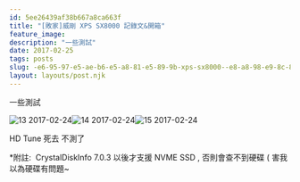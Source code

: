 ```yaml
---
id: 5ee26439af38b667a8ca663f
title: "[敗家]威剛 XPS SX8000 記錄文&開箱"
feature_image: 
description: "一些測試"
date: 2017-02-25
tags: posts
slug: -e6-95-97-e5-ae-b6-e5-a8-81-e5-89-9b-xps-sx8000--e8-a8-98-e9-8c-84-e6-96-87
layout: layouts/post.njk
---
```


一些測試

![13 2017-02-24](undefined)![14 2017-02-24](undefined)![15 2017-02-24](undefined)

HD Tune 死去 不測了

\*附註:  CrystalDiskInfo 7.0.3 以後才支援 NVME SSD , 否則會查不到硬碟 ( 害我以為硬碟有問題~
